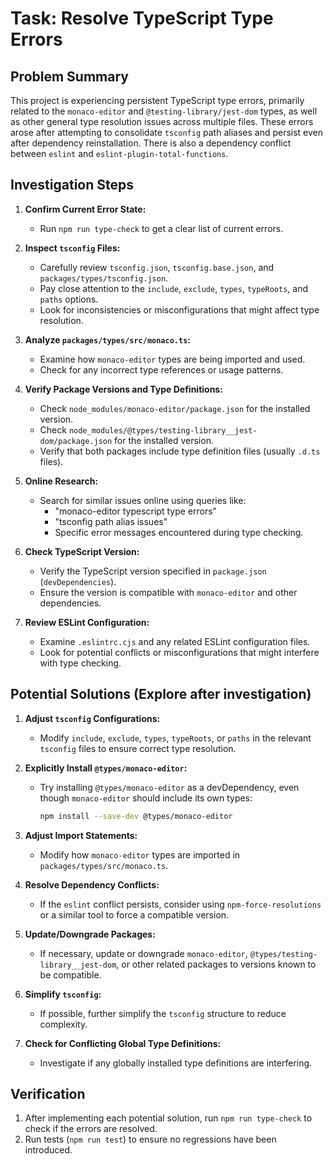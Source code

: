 # Task: Resolve TypeScript Type Errors

## Problem Summary

This project is experiencing persistent TypeScript type errors, primarily related to the `monaco-editor` and `@testing-library/jest-dom` types, as well as other general type resolution issues across multiple files. These errors arose after attempting to consolidate `tsconfig` path aliases and persist even after dependency reinstallation. There is also a dependency conflict between `eslint` and `eslint-plugin-total-functions`.

## Investigation Steps

1.  **Confirm Current Error State:**
    *   Run `npm run type-check` to get a clear list of current errors.

2.  **Inspect `tsconfig` Files:**
    *   Carefully review `tsconfig.json`, `tsconfig.base.json`, and `packages/types/tsconfig.json`.
    *   Pay close attention to the `include`, `exclude`, `types`, `typeRoots`, and `paths` options.
    *   Look for inconsistencies or misconfigurations that might affect type resolution.

3.  **Analyze `packages/types/src/monaco.ts`:**
    *   Examine how `monaco-editor` types are being imported and used.
    *   Check for any incorrect type references or usage patterns.

4.  **Verify Package Versions and Type Definitions:**
    *   Check `node_modules/monaco-editor/package.json` for the installed version.
    *   Check `node_modules/@types/testing-library__jest-dom/package.json` for the installed version.
    *   Verify that both packages include type definition files (usually `.d.ts` files).

5.  **Online Research:**
    *   Search for similar issues online using queries like:
        *   "monaco-editor typescript type errors"
        *   "tsconfig path alias issues"
        *   Specific error messages encountered during type checking.

6.  **Check TypeScript Version:**
    *   Verify the TypeScript version specified in `package.json` (`devDependencies`).
    *   Ensure the version is compatible with `monaco-editor` and other dependencies.

7.  **Review ESLint Configuration:**
    *   Examine `.eslintrc.cjs` and any related ESLint configuration files.
    *   Look for potential conflicts or misconfigurations that might interfere with type checking.

## Potential Solutions (Explore after investigation)

1.  **Adjust `tsconfig` Configurations:**
    *   Modify `include`, `exclude`, `types`, `typeRoots`, or `paths` in the relevant `tsconfig` files to ensure correct type resolution.

2.  **Explicitly Install `@types/monaco-editor`:**
    *   Try installing `@types/monaco-editor` as a devDependency, even though `monaco-editor` should include its own types:
        ```bash
        npm install --save-dev @types/monaco-editor
        ```

3.  **Adjust Import Statements:**
    *   Modify how `monaco-editor` types are imported in `packages/types/src/monaco.ts`.

4.  **Resolve Dependency Conflicts:**
    *   If the `eslint` conflict persists, consider using `npm-force-resolutions` or a similar tool to force a compatible version.

5.  **Update/Downgrade Packages:**
    *   If necessary, update or downgrade `monaco-editor`, `@types/testing-library__jest-dom`, or other related packages to versions known to be compatible.

6.  **Simplify `tsconfig`:**
    *   If possible, further simplify the `tsconfig` structure to reduce complexity.

7.  **Check for Conflicting Global Type Definitions:**
    *   Investigate if any globally installed type definitions are interfering.

## Verification

1.  After implementing each potential solution, run `npm run type-check` to check if the errors are resolved.
2.  Run tests (`npm run test`) to ensure no regressions have been introduced.